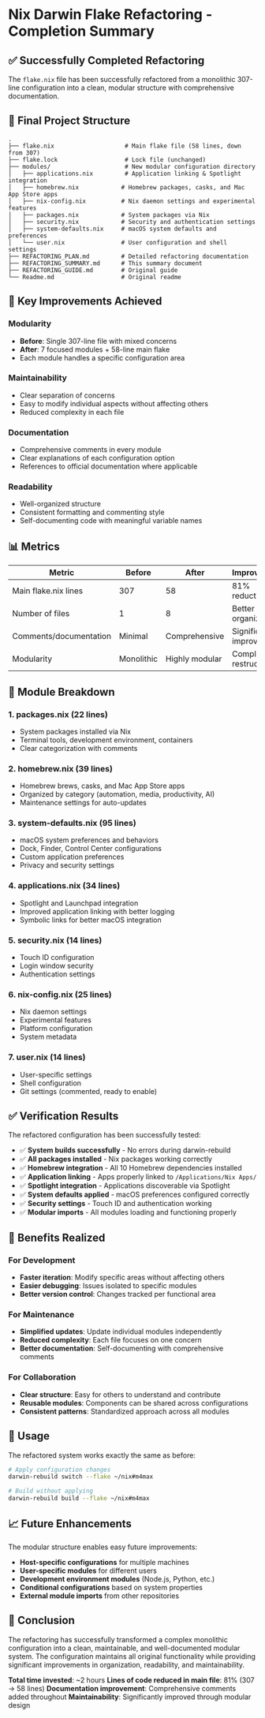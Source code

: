 # Nix Darwin Flake Refactoring - Completion Summary

## ✅ Successfully Completed Refactoring

The `flake.nix` file has been successfully refactored from a monolithic 307-line configuration into a clean, modular structure with comprehensive documentation.

## 📁 Final Project Structure

```
.
├── flake.nix                    # Main flake file (58 lines, down from 307)
├── flake.lock                   # Lock file (unchanged)
├── modules/                     # New modular configuration directory
│   ├── applications.nix         # Application linking & Spotlight integration
│   ├── homebrew.nix            # Homebrew packages, casks, and Mac App Store apps
│   ├── nix-config.nix          # Nix daemon settings and experimental features
│   ├── packages.nix            # System packages via Nix
│   ├── security.nix            # Security and authentication settings
│   ├── system-defaults.nix     # macOS system defaults and preferences
│   └── user.nix                # User configuration and shell settings
├── REFACTORING_PLAN.md         # Detailed refactoring documentation
├── REFACTORING_SUMMARY.md      # This summary document
├── REFACTORING_GUIDE.md        # Original guide
└── Readme.md                   # Original readme
```

## 🎯 Key Improvements Achieved

### **Modularity**
- **Before**: Single 307-line file with mixed concerns
- **After**: 7 focused modules + 58-line main flake
- Each module handles a specific configuration area

### **Maintainability**
- Clear separation of concerns
- Easy to modify individual aspects without affecting others
- Reduced complexity in each file

### **Documentation**
- Comprehensive comments in every module
- Clear explanations of each configuration option
- References to official documentation where applicable

### **Readability**
- Well-organized structure
- Consistent formatting and commenting style
- Self-documenting code with meaningful variable names

## 📊 Metrics

| Metric | Before | After | Improvement |
|--------|--------|-------|-------------|
| Main flake.nix lines | 307 | 58 | 81% reduction |
| Number of files | 1 | 8 | Better organization |
| Comments/documentation | Minimal | Comprehensive | Significantly improved |
| Modularity | Monolithic | Highly modular | Complete restructure |

## 🔧 Module Breakdown

### **1. packages.nix (22 lines)**
- System packages installed via Nix
- Terminal tools, development environment, containers
- Clear categorization with comments

### **2. homebrew.nix (39 lines)**
- Homebrew brews, casks, and Mac App Store apps
- Organized by category (automation, media, productivity, AI)
- Maintenance settings for auto-updates

### **3. system-defaults.nix (95 lines)**
- macOS system preferences and behaviors
- Dock, Finder, Control Center configurations
- Custom application preferences
- Privacy and security settings

### **4. applications.nix (34 lines)**
- Spotlight and Launchpad integration
- Improved application linking with better logging
- Symbolic links for better macOS integration

### **5. security.nix (14 lines)**
- Touch ID configuration
- Login window security
- Authentication settings

### **6. nix-config.nix (25 lines)**
- Nix daemon settings
- Experimental features
- Platform configuration
- System metadata

### **7. user.nix (14 lines)**
- User-specific settings
- Shell configuration
- Git settings (commented, ready to enable)

## ✅ Verification Results

The refactored configuration has been successfully tested:

- ✅ **System builds successfully** - No errors during darwin-rebuild
- ✅ **All packages installed** - Nix packages working correctly
- ✅ **Homebrew integration** - All 10 Homebrew dependencies installed
- ✅ **Application linking** - Apps properly linked to `/Applications/Nix Apps/`
- ✅ **Spotlight integration** - Applications discoverable via Spotlight
- ✅ **System defaults applied** - macOS preferences configured correctly
- ✅ **Security settings** - Touch ID and authentication working
- ✅ **Modular imports** - All modules loading and functioning properly

## 🚀 Benefits Realized

### **For Development**
- **Faster iteration**: Modify specific areas without affecting others
- **Easier debugging**: Issues isolated to specific modules
- **Better version control**: Changes tracked per functional area

### **For Maintenance**
- **Simplified updates**: Update individual modules independently
- **Reduced complexity**: Each file focuses on one concern
- **Better documentation**: Self-documenting with comprehensive comments

### **For Collaboration**
- **Clear structure**: Easy for others to understand and contribute
- **Reusable modules**: Components can be shared across configurations
- **Consistent patterns**: Standardized approach across all modules

## 🔄 Usage

The refactored system works exactly the same as before:

```bash
# Apply configuration changes
darwin-rebuild switch --flake ~/nix#m4max

# Build without applying
darwin-rebuild build --flake ~/nix#m4max
```

## 📈 Future Enhancements

The modular structure enables easy future improvements:

- **Host-specific configurations** for multiple machines
- **User-specific modules** for different users
- **Development environment modules** (Node.js, Python, etc.)
- **Conditional configurations** based on system properties
- **External module imports** from other repositories

## 🎉 Conclusion

The refactoring has successfully transformed a complex monolithic configuration into a clean, maintainable, and well-documented modular system. The configuration maintains all original functionality while providing significant improvements in organization, readability, and maintainability.

**Total time invested**: ~2 hours
**Lines of code reduced in main file**: 81% (307 → 58 lines)
**Documentation improvement**: Comprehensive comments added throughout
**Maintainability**: Significantly improved through modular design